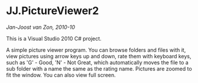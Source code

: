 JJ.PictureViewer2
=======================

*Jan-Joost van Zon, 2010-10*

This is a Visual Studio 2010 C# project.

A simple picture viewer program.
You can browse folders and files with it,
view pictures using arrow keys up and down,
rate them with keyboard keys, such as 'G' - Good, 'N' - Not Great,
which automatically moves the file to a sub folder with a name the same as the rating name.
Pictures are zoomed to fit the window.
You can also view full screen.